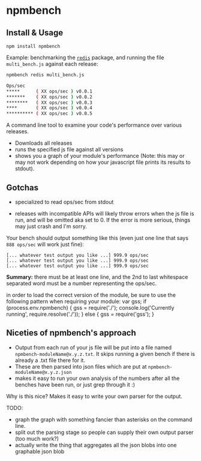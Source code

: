 npmbench
===

Install & Usage
---

```
npm install npmbench
```

Example: benchmarking the [`redis`][1] package, and running the file `multi_bench.js` against each release:

```sh
npmbench redis multi_bench.js

Ops/sec
*****      ( XX ops/sec ) v0.0.1
*******    ( XX ops/sec ) v0.0.2
********   ( XX ops/sec ) v0.0.3
****       ( XX ops/sec ) v0.0.4
********** ( XX ops/sec ) v0.0.5
```

A command line tool to examine your code's performance over various releases.

- Downloads all releases
- runs the specified js file against all versions
- shows you a graph of your module's performance (Note: this may or may not work depending on how your javascript file prints its results to stdout).

Gotchas
---
- specialized to read ops/sec from stdout

<!-- - the graphs are labeled for ops/sec -->
<!-- - bigger numbers are better (b/c more ops/sec is better) — my coloring choices
  align with this -->

- releases with incompatible APIs will likely throw errors when the js file is
  run, and will be omitted aka set to 0. If the error is more serious, things
  may just crash and I'm sorry.
  
Your bench should output something like this (even just one line that says `888 ops/sec` will work just fine):

```
[... whatever test output you like ...] 999.9 ops/sec
[... whatever test output you like ...] 999.9 ops/sec
[... whatever test output you like ...] 999.9 ops/sec
```
**Summary:** there must be at least one line, and the 2nd to last whitespace separated word must be a number representing the ops/sec.

in order to load the correct version of the module,
be sure to use the following pattern when requiring your module:
var gss;
if (process.env.npmbench) {
    gss = require('./');
    console.log('Currently running', require.resolve('./'));
} else {
    gss = require('gss');
}


Niceties of npmbench's approach
---
- Output from each run of your js file will be put into a file named
  `npmbench-moduleName@x.y.z.txt`. It skips running a given bench if there is
  already a .txt file there for it.
- These are then parsed into json files which are put at `npmbench-moduleName@x.y.z.json`
- makes it easy to run your own analysis of the numbers after all the benches
  have been run, or just grep through it :)

<!-- - all the json files are then put together to form a fat json blob that is
  graphable by [insert popular client-side graphing lib] and can be output to
  the command line as an ascii graph. -->

Why is this nice? Makes it easy to write your own parser for the output. 
<!-- / adapt your data to the rest of the "data pipeline". -->

TODO:

- graph the graph with something fancier than asterisks on the command line.
- split out the parsing stage so people can supply their own output parser (too
  much work?)
- actually write the thing that aggregates all the json blobs into one graphable
  json blob

[1]: http://github.com/mranney/node_redis
